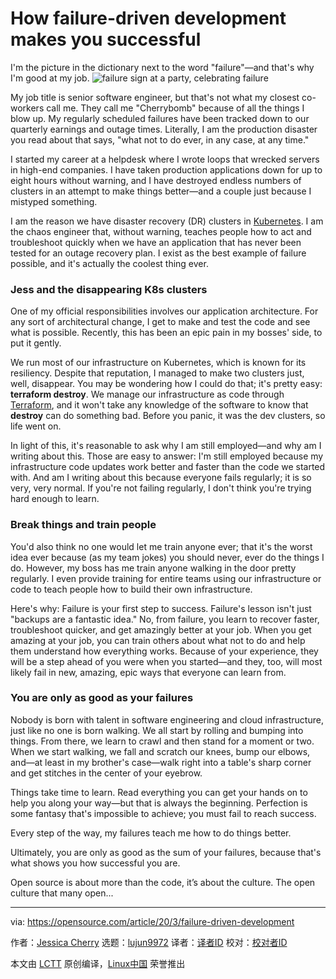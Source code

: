 [#]: collector: (lujun9972)
[#]: translator: (JonnieWayy)
[#]: reviewer: ( )
[#]: publisher: ( )
[#]: url: ( )
[#]: subject: (How failure-driven development makes you successful)
[#]: via: (https://opensource.com/article/20/3/failure-driven-development)
[#]: author: (Jessica Cherry https://opensource.com/users/jrepka)

How failure-driven development makes you successful
======
I'm the picture in the dictionary next to the word "failure"—and that's
why I'm good at my job.
![failure sign at a party, celebrating failure][1]

My job title is senior software engineer, but that's not what my closest co-workers call me. They call me "Cherrybomb" because of all the things I blow up. My regularly scheduled failures have been tracked down to our quarterly earnings and outage times. Literally, I am the production disaster you read about that says, "what not to do ever, in any case, at any time."

I started my career at a helpdesk where I wrote loops that wrecked servers in high-end companies. I have taken production applications down for up to eight hours without warning, and I have destroyed endless numbers of clusters in an attempt to make things better—and a couple just because I mistyped something.

I am the reason we have disaster recovery (DR) clusters in [Kubernetes][2]. I am the chaos engineer that, without warning, teaches people how to act and troubleshoot quickly when we have an application that has never been tested for an outage recovery plan. I exist as the best example of failure possible, and it's actually the coolest thing ever.

### Jess and the disappearing K8s clusters

One of my official responsibilities involves our application architecture. For any sort of architectural change, I get to make and test the code and see what is possible. Recently, this has been an epic pain in my bosses' side, to put it gently.

We run most of our infrastructure on Kubernetes, which is known for its resiliency. Despite that reputation, I managed to make two clusters just, well, disappear. You may be wondering how I could do that; it's pretty easy: **terraform destroy**. We manage our infrastructure as code through [Terraform][3], and it won't take any knowledge of the software to know that **destroy** can do something bad. Before you panic, it was the dev clusters, so life went on.

In light of this, it's reasonable to ask why I am still employed—and why am I writing about this. Those are easy to answer: I'm still employed because my infrastructure code updates work better and faster than the code we started with. And am I writing about this because everyone fails regularly; it is so very, very normal. If you're not failing regularly, I don't think you're trying hard enough to learn.

### Break things and train people

You'd also think no one would let me train anyone ever; that it's the worst idea ever because (as my team jokes) you should never, ever do the things I do. However, my boss has me train anyone walking in the door pretty regularly. I even provide training for entire teams using our infrastructure or code to teach people how to build their own infrastructure.

Here's why: Failure is your first step to success. Failure's lesson isn't just "backups are a fantastic idea." No, from failure, you learn to recover faster, troubleshoot quicker, and get amazingly better at your job. When you get amazing at your job, you can train others about what not to do and help them understand how everything works. Because of your experience, they will be a step ahead of you were when you started—and they, too, will most likely fail in new, amazing, epic ways that everyone can learn from.

### You are only as good as your failures

Nobody is born with talent in software engineering and cloud infrastructure, just like no one is born walking. We all start by rolling and bumping into things. From there, we learn to crawl and then stand for a moment or two. When we start walking, we fall and scratch our knees, bump our elbows, and—at least in my brother's case—walk right into a table's sharp corner and get stitches in the center of your eyebrow.

Things take time to learn. Read everything you can get your hands on to help you along your way—but that is always the beginning. Perfection is some fantasy that's impossible to achieve; you must fail to reach success.

Every step of the way, my failures teach me how to do things better.

Ultimately, you are only as good as the sum of your failures, because that's what shows you how successful you are.

Open source is about more than the code, it’s about the culture. The open culture that many open...

--------------------------------------------------------------------------------

via: https://opensource.com/article/20/3/failure-driven-development

作者：[Jessica Cherry][a]
选题：[lujun9972][b]
译者：[译者ID](https://github.com/译者ID)
校对：[校对者ID](https://github.com/校对者ID)

本文由 [LCTT](https://github.com/LCTT/TranslateProject) 原创编译，[Linux中国](https://linux.cn/) 荣誉推出

[a]: https://opensource.com/users/jrepka
[b]: https://github.com/lujun9972
[1]: https://opensource.com/sites/default/files/styles/image-full-size/public/lead-images/fail_failure_celebrate.png?itok=LbvDAEZF (failure sign at a party, celebrating failure)
[2]: https://www.redhat.com/en/topics/containers/what-is-kubernetes
[3]: https://github.com/hashicorp/terraform
